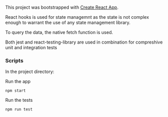This project was bootstrapped with [Create React App](https://github.com/facebook/create-react-app).

React hooks is used for state managemnt as the state is not complex enough to warrant the use of any state management library.

To query the data, the native fetch function is used.

Both jest and react-testing-library are used in combination for compreshive unit and integration tests

### Scripts

In the project directory:

Run the app

```
npm start
```

Run the tests

```
npm run test
```
